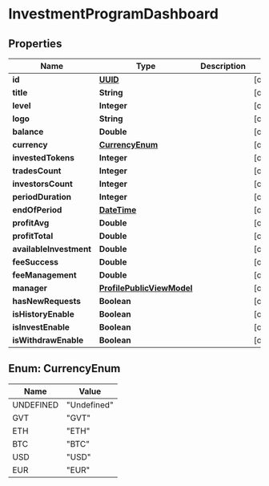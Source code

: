 
# InvestmentProgramDashboard

## Properties
Name | Type | Description | Notes
------------ | ------------- | ------------- | -------------
**id** | [**UUID**](UUID.md) |  |  [optional]
**title** | **String** |  |  [optional]
**level** | **Integer** |  |  [optional]
**logo** | **String** |  |  [optional]
**balance** | **Double** |  |  [optional]
**currency** | [**CurrencyEnum**](#CurrencyEnum) |  |  [optional]
**investedTokens** | **Integer** |  |  [optional]
**tradesCount** | **Integer** |  |  [optional]
**investorsCount** | **Integer** |  |  [optional]
**periodDuration** | **Integer** |  |  [optional]
**endOfPeriod** | [**DateTime**](DateTime.md) |  |  [optional]
**profitAvg** | **Double** |  |  [optional]
**profitTotal** | **Double** |  |  [optional]
**availableInvestment** | **Double** |  |  [optional]
**feeSuccess** | **Double** |  |  [optional]
**feeManagement** | **Double** |  |  [optional]
**manager** | [**ProfilePublicViewModel**](ProfilePublicViewModel.md) |  |  [optional]
**hasNewRequests** | **Boolean** |  |  [optional]
**isHistoryEnable** | **Boolean** |  |  [optional]
**isInvestEnable** | **Boolean** |  |  [optional]
**isWithdrawEnable** | **Boolean** |  |  [optional]


<a name="CurrencyEnum"></a>
## Enum: CurrencyEnum
Name | Value
---- | -----
UNDEFINED | &quot;Undefined&quot;
GVT | &quot;GVT&quot;
ETH | &quot;ETH&quot;
BTC | &quot;BTC&quot;
USD | &quot;USD&quot;
EUR | &quot;EUR&quot;



